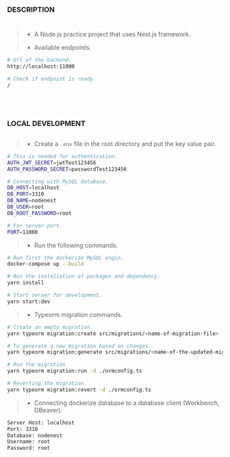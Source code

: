 ### DESCRIPTION
#
> - A Node.js practice project that uses Nest.js framework.

> - Available endpoints.

```bash
# Url of the backend.
http://localhost:11000

# Check if endpoint is ready.
/
```

<br />
<br />



### LOCAL DEVELOPMENT
##
> - Create a `.env` file in the root directory and put the key value pair.

```bash
# This is needed for authentication.
AUTH_JWT_SECRET=jwtTest123456
AUTH_PASSWORD_SECRET=passwordTest123456

# Connecting with MySQL database.
DB_HOST=localhost
DB_PORT=3310
DB_NAME=nodenest
DB_USER=root
DB_ROOT_PASSWORD=root

# For server port.
PORT=11000
```

> - Run the following commands.

```bash
# Run first the dockerize MySQL engin.
docker-compose up --build

# Run the installation of packages and dependency.
yarn install

# Start server for development.
yarn start:dev
```

> - Typeorm migration commands.

```bash
# Create an empty migration.
yarn typeorm migration:create src/migrations/<name-of-migration-file>

# To generate a new migration based on changes.
yarn typeorm migration:generate src/migrations/<name-of-the-updated-migration-file> -d ./ormconfig.ts

# Run the migration
yarn typeorm migration:run -d ./ormconfig.ts

# Reverting the migration.
yarn typeorm migration:revert -d ./ormconfig.ts
```

> - Connecting dockerize database to a database client (Workbench, DBeaver).

```bash
Server Host: localhost
Port: 3310
Database: nodenest
Username: root
Password: root
```

